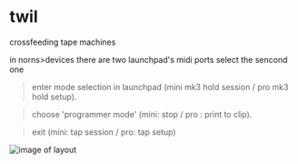 # twil
crossfeeding tape machines

in norns>devices
there are two launchpad's midi ports
select the sencond one

>enter mode selection in launchpad (mini mk3 hold session / pro mk3 hold setup).

>choose 'programmer mode' (mini: stop / pro : print to clip).

>exit (mini: tap session / pro: tap setup)

![image of layout]()
